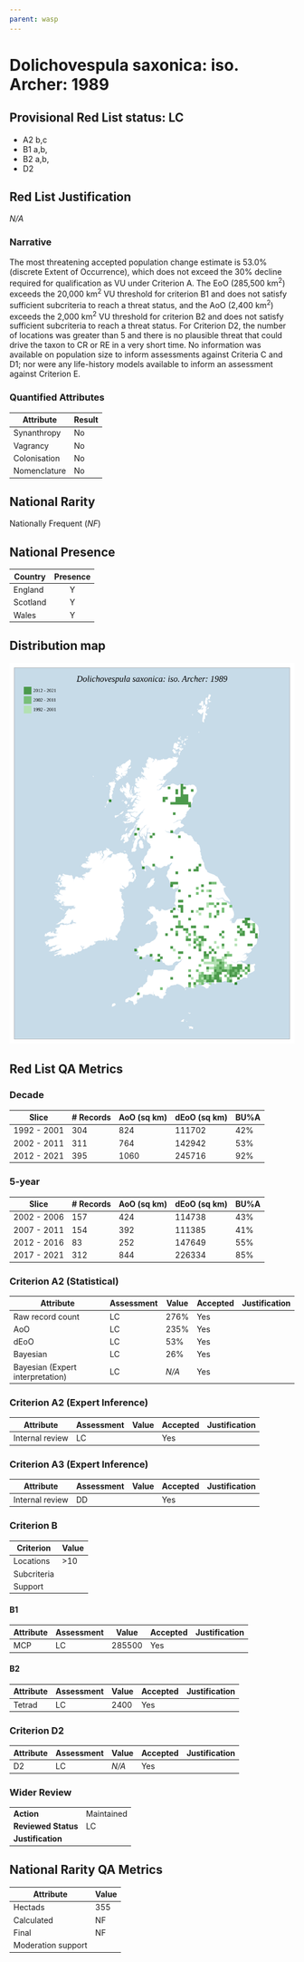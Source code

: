 ```yaml
---
parent: wasp
---
```


# Dolichovespula saxonica: iso. Archer: 1989

## Provisional Red List status: LC
- A2 b,c
- B1 a,b, 
- B2 a,b, 
- D2

## Red List Justification
*N/A*
### Narrative


The most threatening accepted population change estimate is 53.0% (discrete Extent of Occurrence), which does not exceed the 30% decline required for qualification as VU under Criterion A. The EoO (285,500 km<sup>2</sup>) exceeds the 20,000 km<sup>2</sup> VU threshold for criterion B1 and does not satisfy sufficient subcriteria to reach a threat status, and the AoO (2,400 km<sup>2</sup>) exceeds the 2,000 km<sup>2</sup> VU threshold for criterion B2 and does not satisfy sufficient subcriteria to reach a threat status. For Criterion D2, the number of locations was greater than 5 and there is no plausible threat that could drive the taxon to CR or RE in a very short time. No information was available on population size to inform assessments against Criteria C and D1; nor were any life-history models available to inform an assessment against Criterion E.
### Quantified Attributes
|Attribute|Result|
|---|---|
|Synanthropy|No|
|Vagrancy|No|
|Colonisation|No|
|Nomenclature|No|


## National Rarity
Nationally Frequent (*NF*)

## National Presence
|Country|Presence
|---|:-:|
|England|Y|
|Scotland|Y|
|Wales|Y|


## Distribution map
![](../map/523.svg)

## Red List QA Metrics
### Decade
| Slice | # Records | AoO (sq km) | dEoO (sq km) |BU%A |
|---|---|---|---|---|
|1992 - 2001|304|824|111702|42%|
|2002 - 2011|311|764|142942|53%|
|2012 - 2021|395|1060|245716|92%|
### 5-year
| Slice | # Records | AoO (sq km) | dEoO (sq km) |BU%A |
|---|---|---|---|---|
|2002 - 2006|157|424|114738|43%|
|2007 - 2011|154|392|111385|41%|
|2012 - 2016|83|252|147649|55%|
|2017 - 2021|312|844|226334|85%|
### Criterion A2 (Statistical)
|Attribute|Assessment|Value|Accepted|Justification
|---|---|---|---|---|
|Raw record count|LC|276%|Yes||
|AoO|LC|235%|Yes||
|dEoO|LC|53%|Yes||
|Bayesian|LC|26%|Yes||
|Bayesian (Expert interpretation)|LC|*N/A*|Yes||
### Criterion A2 (Expert Inference)
|Attribute|Assessment|Value|Accepted|Justification
|---|---|---|---|---|
|Internal review|LC||Yes||
### Criterion A3 (Expert Inference)
|Attribute|Assessment|Value|Accepted|Justification
|---|---|---|---|---|
|Internal review|DD||Yes||
### Criterion B
|Criterion| Value|
|---|---|
|Locations|>10|
|Subcriteria||
|Support||
#### B1
|Attribute|Assessment|Value|Accepted|Justification
|---|---|---|---|---|
|MCP|LC|285500|Yes||
#### B2
|Attribute|Assessment|Value|Accepted|Justification
|---|---|---|---|---|
|Tetrad|LC|2400|Yes||
### Criterion D2
|Attribute|Assessment|Value|Accepted|Justification
|---|---|---|---|---|
|D2|LC|*N/A*|Yes||
### Wider Review
|  |  |
|---|---|
|**Action**|Maintained|
|**Reviewed Status**|LC|
|**Justification**||


## National Rarity QA Metrics
|Attribute|Value|
|---|---|
|Hectads|355|
|Calculated|NF|
|Final|NF|
|Moderation support||


